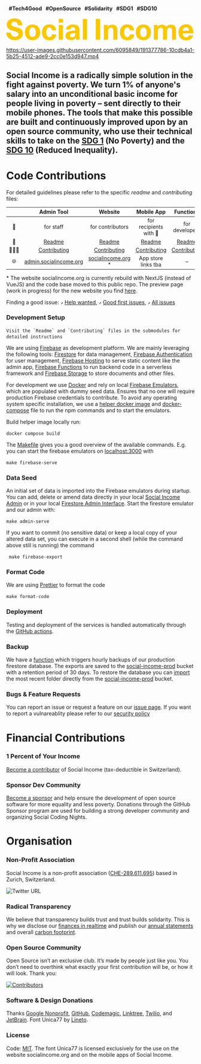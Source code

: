 #### &nbsp;&nbsp;#Tech4Good &nbsp;&nbsp;#OpenSource &nbsp;&nbsp;#Solidarity &nbsp;&nbsp;#SDG1 &nbsp;&nbsp;#SDG10

![Social Income Logo](https://github.com/socialincome-san/public/blob/main/shared/assets/logos/logo_color@500px.png?raw=true)

https://user-images.githubusercontent.com/6095849/191377786-10cdb4a1-5b25-4512-ade9-2cc0e153d947.mp4

## Social Income is a radically simple solution in the fight against poverty. We turn 1% of anyone's salary into an unconditional basic income for people living in poverty – sent directly to their mobile phones. The tools that make this possible are built and continuously improved upon by an open source community, who use their technical skills to take on the [SDG 1](https://sdgs.un.org/goals/goal1) (No Poverty) and the [SDG 10](https://sdgs.un.org/goals/goal10) (Reduced Inequality).

# Code Contributions

For detailed guidelines please refer to the specific _readme_ and
_contributing_ files:

|     |                        Admin Tool                        |                   Website                    |                   Mobile App                   |                 Functions                 |                             UI                             |
| :-: | :------------------------------------------------------: | :------------------------------------------: | :--------------------------------------------: | :---------------------------------------: | :--------------------------------------------------------: |
| 👥  |                        for staff                         |               for contributors               |             for recipients with 📱             |              for developers               |                       for developers                       |
| 📝  |                [Readme](admin/README.md)                 |         [Readme](website/README.md)          |       [Readme](recipients_app/README.md)       |       [Readme](functions/README.md)       |                   [Readme](ui/README.md)                   |
| 👩🏻‍💻  |          [Contributing](admin/CONTRIBUTING.md)           |   [Contributing](website/CONTRIBUTING.md)    | [Contributing](recipients_app/CONTRIBUTING.md) | [Contributing](functions/CONTRIBUTING.md) |             [Contributing](ui/CONTRIBUTING.md)             |
| 🌐  | [admin.socialincome.org](https://admin.socialincome.org) | [socialincome.org](https://socialincome.org) * |              App store links tba               |                     –                     | [SI Storybook](https://socialincome-san.github.io/public/) |

\* The website socialincome.org is currently rebuild with NextJS (instead of VueJS) and the code base moved to this public repo. The preview page (work in progress) for the new website you find [here](https://public-dusky-eight.vercel.app).

Finding a good issue: `↗`
[Help wanted](https://github.com/socialincome-san/public/issues?q=is%3Aopen+is%3Aissue+label%3A%22good+first+issue%22),
`↗`
[Good first issues](https://github.com/socialincome-san/public/contribute),
`↗`
[All issues](https://github.com/socialincome-san/public/issues?q=is%3Aopen+is%3Aissue)

### Development Setup

```
Visit the `Readme` and `Contributing` files in the submodules for detailed instructions
```

We are using [Firebase](https://firebase.google.com) as development
platform. We are mainly leveraging the following tools:
[Firestore](https://firebase.google.com/docs/firestore) for data
management,
[Firebase Authentication](https://firebase.google.com/docs/auth) for
user management,
[Firebase Hosting](https://firebase.google.com/docs/hosting) to serve
static content like the admin app,
[Firebase Functions](https://firebase.google.com/docs/functions) to run
backend code in a serverless framework and
[Firebase Storage](https://firebase.google.com/docs/storage) to store
documents and other files.

For development we use [Docker](https://www.docker.com) and rely on
local
[Firebase Emulators](https://firebase.google.com/docs/emulator-suite),
which are populated with dummy seed data. Ensures that no one will
require production Firebase credentials to contribute. To avoid any
operating system specific installation, we use a
[helper docker image](Dockerfile) and
[docker-compose](docker-compose.yaml) file to run the npm commands and
to start the emulators.

Build helper image locally run:

```
docker compose build
```

The [Makefile](Makefile) gives you a good overview of the available
commands. E.g. you can start the firebase emulators on
[localhost:3000](http://localhost:3000) with

```
make firebase-serve
```

### Data Seed

An initial set of data is imported into the Firebase emulators during
startup. You can add, delete or amend data directly in your local
[Social Income Admin](http://localhost:3000) or in your local
[Firestore Admin Interface](http://localhost:4000/firestore/data). Start
the firestore emulator and our admin with:

```
make admin-serve
```

If you want to commit (no sensitive data) or keep a local copy of your
altered data set, you can execute in a second shell (while the command
above still is running) the command

```
 make firebase-export
```

### Format Code

We are using [Prettier](https://prettier.io) to format the code

```shell
make format-code
```

### Deployment

Testing and deployment of the services is handled automatically through
the [GitHub actions](.github/workflows).

### Backup

We have a
[function](https://console.cloud.google.com/logs/query;query=resource.type%3D%22cloud_function%22%20resource.labels.function_name%3D%22siWebFirestoreExport%22%20resource.labels.region%3D%22us-central1%22?project=social-income-prod&authuser=1&hl=en)
which triggers hourly backups of our production firestore database. The
exports are saved to the
[social-income-prod](https://console.cloud.google.com/storage/browser/social-income-prod;tab=objects?forceOnBucketsSortingFiltering=false&authuser=1&project=social-income-prod&prefix=&forceOnObjectsSortingFiltering=true)
bucket with a retention period of 30 days. To restore the database you
can
[import](https://console.cloud.google.com/firestore/import-export?authuser=1&project=social-income-prod)
the most recent folder directly from the
[social-income-prod](https://console.cloud.google.com/storage/browser/social-income-prod;tab=objects?forceOnBucketsSortingFiltering=false&authuser=1&project=social-income-prod&prefix=&forceOnObjectsSortingFiltering=true)
bucket.

### Bugs & Feature Requests

You can report an issue or request a feature on our
[issue page](https://github.com/socialincome-san/public/issues/new/choose).
If you want to report a vulnareablity please refer to our
[security policy](https://github.com/socialincome-san/public/blob/main/SECURITY.md)

# Financial Contributions

### 1 Percent of Your Income

[Become a contributor](https://socialincome.org/get-involved) of Social
Income (tax-deductible in Switzerland).

### Sponsor Dev Community

[Become a sponsor](https://github.com/sponsors/socialincome-san) and
help ensure the development of open source software for more equality
and less poverty. Donations through the GitHub Sponsor program are used
for building a strong developer community and organizing Social Coding
Nights.

# Organisation

### Non-Profit Association

Social Income is a non-profit association
([CHE-289.611.695](https://www.uid.admin.ch/Detail.aspx?uid_id=CHE-289.611.695))
based in Zurich, Switzerland.

![Twitter URL](https://img.shields.io/twitter/url?label=Follow%20%40so_income&style=social&url=https%3A%2F%2Ftwitter.com%2Fso_income)

### Radical Transparency

We believe that transparency builds trust and trust builds solidarity.
This is why we disclose our
[finances in realtime](https://socialincome.org/finances) and publish
our [annual statements](https://socialincome.org/reporting) and overall
[carbon footprint](https://socialincome.org/sustainability).

### Open Source Community

Open Source isn’t an exclusive club. It’s made by people just like you.
You don’t need to overthink what exactly your first contribution will
be, or how it will look. Thank you:

[![Contributors](https://contrib.rocks/image?repo=socialincome-san/public&columns=10)](https://github.com/socialincome-san/public/graphs/contributors)

### Software & Design Donations

Thanks [Google Nonprofit](https://www.google.com/nonprofits/),
[GitHub](https://socialimpact.github.com),
[Codemagic](https://codemagic.io/start/), [Linktree](https://linktr.ee),
[Twilio](https://twilio.org), and [JetBrain](https://www.jetbrains.com).
Font Unica77 by [Lineto](https://www.lineto.com).

### License

Code: [MIT](LICENSE). The font Unica77 is licensed exclusively for the
use on the website socialincome.org and on the mobile apps of Social
Income.
